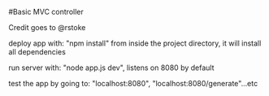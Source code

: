 #Basic MVC controller

Credit goes to @rstoke

deploy app with: "npm install" from inside the project directory, it will install all dependencies

run server with: "node app.js dev", listens on 8080 by default

test the app by going to: "localhost:8080", "localhost:8080/generate"...etc

